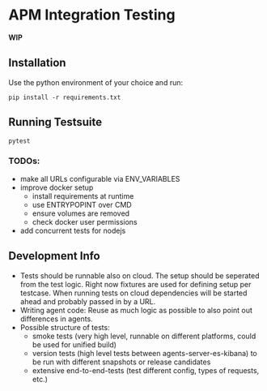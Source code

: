 # APM Integration Testing 

__WIP__

## Installation
Use the python environment of your choice and run:
```
pip install -r requirements.txt
```

## Running Testsuite
```
pytest
```

### TODOs:
- make all URLs configurable via ENV_VARIABLES
- improve docker setup
  - install requirements at runtime
  - use ENTRYPOPINT over CMD
  - ensure volumes are removed
  - check docker user permissions
- add concurrent tests for nodejs


## Development Info
- Tests should be runnable also on cloud. 
  The setup should be seperated from the test logic.
  Right now fixtures are used for defining setup per testcase.
  When running tests on cloud dependencies will be started ahead and probably passed in by a URL.
- Writing agent code: Reuse as much logic as possible to also point out differences in agents.
- Possible structure of tests:
  - smoke tests (very high level, runnable on different platforms, could be used for unified build)
  - version tests (high level tests between agents-server-es-kibana) to be run with different snapshots or release candidates
  - extensive end-to-end-tests (test different config, types of requests, etc.)
